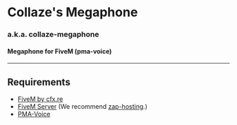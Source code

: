 # Collaze's Megaphone
### a.k.a. collaze-megaphone
#### Megaphone for FiveM (pma-voice)
---

## Requirements
- [FiveM by cfx.re](https://fivem.net/)
- [FiveM Server](https://docs.fivem.net/docs/server-manual/setting-up-a-server/) (We recommend [zap-hosting](https://zap-hosting.com/en/).)
- [PMA-Voice](https://github.com/AvarianKnight/pma-voice/)
